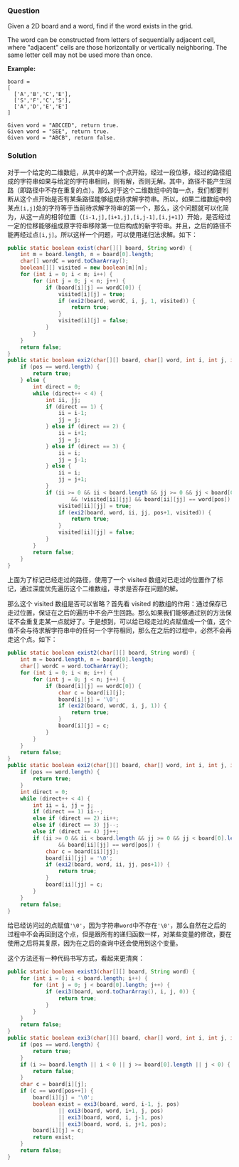 ### Question

Given a 2D board and a word, find if the word exists in the grid.

The word can be constructed from letters of sequentially adjacent cell, where "adjacent" cells are those horizontally or vertically neighboring. The same letter cell may not be used more than once.

**Example:**

```
board =
[
  ['A','B','C','E'],
  ['S','F','C','S'],
  ['A','D','E','E']
]

Given word = "ABCCED", return true.
Given word = "SEE", return true.
Given word = "ABCB", return false.
```

### Solution

对于一个给定的二维数组，从其中的某一个点开始，经过一段位移，经过的路径组成的字符串如果与给定的字符串相同，则有解，否则无解。其中，路径不能产生回路（即路径中不存在重复的点）。那么对于这个二维数组中的每一点，我们都要判断从这个点开始是否有某条路径能够组成待求解字符串。所以，如果二维数组中的某点`[i,j]`处的字符等于当前待求解字符串的第一个，那么，这个问题就可以化简为，从这一点的相邻位置（`[i-1,j],[i+1,j],[i,j-1],[i,j+1]`）开始，是否经过一定的位移能够组成原字符串移除第一位后构成的新字符串。并且，之后的路径不能再经过点`[i,j]`。所以这样一个问题，可以使用递归法求解。如下：

```java
public static boolean exist(char[][] board, String word) {
    int m = board.length, n = board[0].length;
    char[] wordC = word.toCharArray();
    boolean[][] visited = new boolean[m][n];
    for (int i = 0; i < m; i++) {
        for (int j = 0; j < n; j++) {
            if (board[i][j] == wordC[0]) {
                visited[i][j] = true;
                if (exi2(board, wordC, i, j, 1, visited)) {
                    return true;
                }
                visited[i][j] = false;
            }
        }
    }
    return false;
}
public static boolean exi2(char[][] board, char[] word, int i, int j, int pos, boolean[][] visited) {
    if (pos == word.length) {
        return true;
    } else {
        int direct = 0;
        while (direct++ < 4) {
            int ii, jj;
            if (direct == 1) {
                ii = i-1;
                jj = j;
            } else if (direct == 2) {
                ii = i+1;
                jj = j;
            } else if (direct == 3) {
                ii = i;
                jj = j-1;
            } else {
                ii = i;
                jj = j+1;
            }
            if (ii >= 0 && ii < board.length && jj >= 0 && jj < board[0].length
                    && !visited[ii][jj] && board[ii][jj] == word[pos]) {
                visited[ii][jj] = true;
                if (exi2(board, word, ii, jj, pos+1, visited)) {
                    return true;
                }
                visited[ii][jj] = false;
            }
        }
        return false;
    }
}
```

上面为了标记已经走过的路径，使用了一个 visited 数组对已走过的位置作了标记，通过深度优先遍历这个二维数组，寻求是否存在问题的解。

那么这个 visited 数组是否可以省略？首先看 visited 的数组的作用：通过保存已走过位置，保证在之后的遍历中不会产生回路。那么如果我们能够通过别的方法保证不会重复走某一点就好了。于是想到，可以给已经走过的点赋值成一个值，这个值不会与待求解字符串中的任何一个字符相同，那么在之后的过程中，必然不会再走这个点。如下：

```java
public static boolean exist2(char[][] board, String word) {
    int m = board.length, n = board[0].length;
    char[] wordC = word.toCharArray();
    for (int i = 0; i < m; i++) {
        for (int j = 0; j < n; j++) {
            if (board[i][j] == wordC[0]) {
                char c = board[i][j];
                board[i][j] = '\0';
                if (exi2(board, wordC, i, j, 1)) {
                    return true;
                }
                board[i][j] = c;
            }
        }
    }
    return false;
}
public static boolean exi2(char[][] board, char[] word, int i, int j, int pos) {
    if (pos == word.length) {
        return true;
    }
    int direct = 0;
    while (direct++ < 4) {
        int ii = i, jj = j;
        if (direct == 1) ii--;
        else if (direct == 2) ii++;
        else if (direct == 3) jj--;
        else if (direct == 4) jj++;
        if (ii >= 0 && ii < board.length && jj >= 0 && jj < board[0].length
                && board[ii][jj] == word[pos]) {
            char c = board[ii][jj];
            board[ii][jj] = '\0';
            if (exi2(board, word, ii, jj, pos+1)) {
                return true;
            }
            board[ii][jj] = c;
        }
    }
    return false;
}
```

给已经访问过的点赋值`'\0'`，因为字符串`word`中不存在`'\0'`，那么自然在之后的过程中不会再回到这个点，但是跟所有的递归函数一样，对某些变量的修改，要在使用之后将其复原，因为在之后的查询中还会使用到这个变量。

这个方法还有一种代码书写方式，看起来更清爽：

```java
public static boolean exist3(char[][] board, String word) {
    for (int i = 0; i < board.length; i++) {
        for (int j = 0; j < board[0].length; j++) {
            if (exi3(board, word.toCharArray(), i, j, 0)) {
                return true;
            }
        }
    }
    return false;
}
public static boolean exi3(char[][] board, char[] word, int i, int j, int pos) {
    if (pos == word.length) {
        return true;
    }
    if (i >= board.length || i < 0 || j >= board[0].length || j < 0) {
        return false;
    }
    char c = board[i][j];
    if (c == word[pos++]) {
        board[i][j] = '\0';
        boolean exist = exi3(board, word, i-1, j, pos)
                || exi3(board, word, i+1, j, pos)
                || exi3(board, word, i, j-1, pos)
                || exi3(board, word, i, j+1, pos);
        board[i][j] = c;
        return exist;
    }
    return false;
}
```

